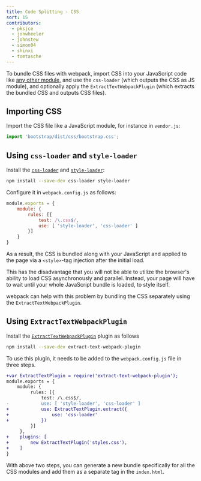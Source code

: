 ```yaml
---
title: Code Splitting - CSS
sort: 15
contributors:
  - pksjce
  - jonwheeler
  - johnstew
  - simon04
  - shinxi
  - tomtasche
---
```


To bundle CSS files with webpack, import CSS into your JavaScript code like [any other module](/concepts/modules), and use the `css-loader` (which outputs the CSS as JS module), and optionally apply the `ExtractTextWebpackPlugin` (which extracts the bundled CSS and outputs CSS files).


## Importing CSS

Import the CSS file like a JavaScript module, for instance in `vendor.js`:

```javascript
import 'bootstrap/dist/css/bootstrap.css';
```


## Using `css-loader` and `style-loader`

Install the [`css-loader`](/loaders/css-loader) and [`style-loader`](/loaders/style-loader):

``` bash
npm install --save-dev css-loader style-loader
```

Configure it in `webpack.config.js` as follows:

```javascript
module.exports = {
    module: {
        rules: [{
            test: /\.css$/,
            use: [ 'style-loader', 'css-loader' ]
        }]
    }
}
```

As a result, the CSS is bundled along with your JavaScript and applied to the page via a `<style>`-tag injection after the initial load.

This has the disadvantage that you will not be able to utilize the browser's ability to load CSS asynchronously and parallel. Instead, your page will have to wait until your whole JavaScript bundle is loaded, to style itself.

webpack can help with this problem by bundling the CSS separately using the `ExtractTextWebpackPlugin`.


## Using `ExtractTextWebpackPlugin`

Install the [`ExtractTextWebpackPlugin`](/plugins/extract-text-webpack-plugin) plugin as follows

``` bash
npm install --save-dev extract-text-webpack-plugin
```

To use this plugin, it needs to be added to the `webpack.config.js` file in three steps.

```diff
+var ExtractTextPlugin = require('extract-text-webpack-plugin');
module.exports = {
    module: {
         rules: [{
             test: /\.css$/,
-            use: [ 'style-loader', 'css-loader' ]
+            use: ExtractTextPlugin.extract({
+                use: 'css-loader'
+            })
         }]
     },
+    plugins: [
+        new ExtractTextPlugin('styles.css'),
+    ]
}
```

With above two steps, you can generate a new bundle specifically for all the CSS modules and add them as a separate tag in the `index.html`.
